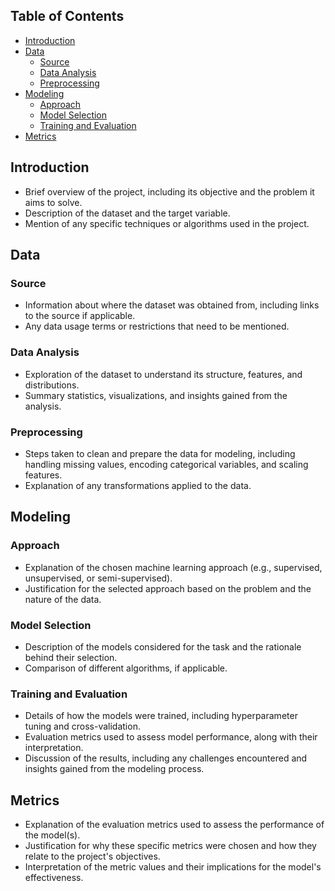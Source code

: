 ## Table of Contents
- [Introduction](#introduction)
- [Data](#data)
  - [Source](#source)
  - [Data Analysis](#data-analysis)
  - [Preprocessing](#preprocessing)
- [Modeling](#modeling)
  - [Approach](#approach)
  - [Model Selection](#model-selection)
  - [Training and Evaluation](#training-and-evaluation)
- [Metrics](#metrics)


## Introduction
- Brief overview of the project, including its objective and the problem it aims to solve.
- Description of the dataset and the target variable.
- Mention of any specific techniques or algorithms used in the project.

## Data
### Source
- Information about where the dataset was obtained from, including links to the source if applicable.
- Any data usage terms or restrictions that need to be mentioned.
### Data Analysis
- Exploration of the dataset to understand its structure, features, and distributions.
- Summary statistics, visualizations, and insights gained from the analysis.
### Preprocessing
- Steps taken to clean and prepare the data for modeling, including handling missing values, encoding categorical variables, and scaling features.
- Explanation of any transformations applied to the data.

## Modeling
### Approach
- Explanation of the chosen machine learning approach (e.g., supervised, unsupervised, or semi-supervised).
- Justification for the selected approach based on the problem and the nature of the data.
### Model Selection
- Description of the models considered for the task and the rationale behind their selection.
- Comparison of different algorithms, if applicable.
### Training and Evaluation
- Details of how the models were trained, including hyperparameter tuning and cross-validation.
- Evaluation metrics used to assess model performance, along with their interpretation.
- Discussion of the results, including any challenges encountered and insights gained from the modeling process.

## Metrics
- Explanation of the evaluation metrics used to assess the performance of the model(s).
- Justification for why these specific metrics were chosen and how they relate to the project's objectives.
- Interpretation of the metric values and their implications for the model's effectiveness.


